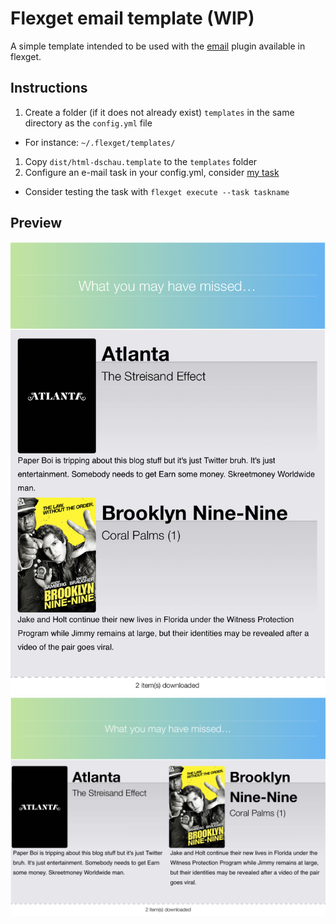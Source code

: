 # Flexget email template (WIP)

A simple template intended to be used with the [email][flexget-email] plugin available in flexget.

## Instructions

1. Create a folder (if it does not already exist) `templates` in the same directory as the `config.yml` file
 - For instance: `~/.flexget/templates/`
1. Copy `dist/html-dschau.template` to the `templates` folder
1. Configure an e-mail task in your config.yml, consider [my task][flexget-email-task]
 - Consider testing the task with `flexget execute --task taskname`

## Preview

![small template](assets/small.png)
![large template](assets/large.png)

[flexget-email]: http://flexget.com/Plugins/email
[flexget-email-task]: https://github.com/DSchau/flexget-config/blob/master/config.yml#L94-L112
